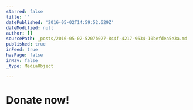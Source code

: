 ```yaml
---
starred: false
title: ''
datePublished: '2016-05-02T14:59:52.629Z'
dateModified: null
author: []
sourcePath: _posts/2016-05-02-5207b027-844f-4217-9634-10befdea5e3a.md
published: true
inFeed: true
hasPage: false
inNav: false
_type: MediaObject

---
```

# Donate now!